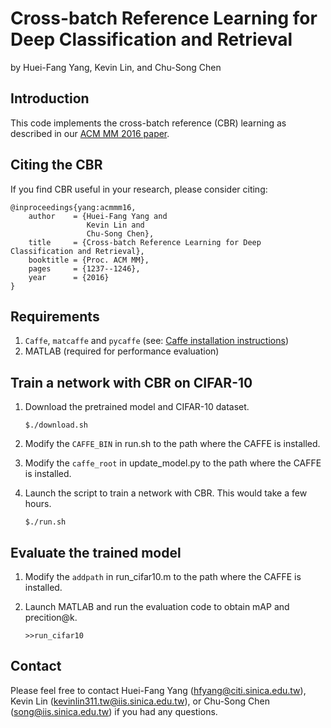 # Cross-batch Reference Learning for Deep Classification and Retrieval
by Huei-Fang Yang, Kevin Lin, and Chu-Song Chen

## Introduction
This code implements the cross-batch reference (CBR) learning as described in our [ACM MM 2016 paper](http://www.iis.sinica.edu.tw/papers/song/19838-F.pdf).

## Citing the CBR
If you find CBR useful in your research, please consider citing:

    @inproceedings{yang:acmmm16,
        author    = {Huei-Fang Yang and
                     Kevin Lin and
                     Chu-Song Chen},
        title     = {Cross-batch Reference Learning for Deep Classification and Retrieval},
        booktitle = {Proc. ACM MM},
        pages     = {1237--1246},
        year      = {2016}
    }
    
## Requirements
1. `Caffe`, `matcaffe` and `pycaffe` (see: [Caffe installation instructions](http://caffe.berkeleyvision.org/installation.html))
2. MATLAB (required for performance evaluation)

## Train a network with CBR on CIFAR-10
1. Download the pretrained model and CIFAR-10 dataset.

       $./download.sh
       
2. Modify the `CAFFE_BIN` in run.sh to the path where the CAFFE is installed.
3. Modify the `caffe_root` in update_model.py to the path where the CAFFE is installed.
4. Launch the script to train a network with CBR. This would take a few hours.

       $./run.sh

## Evaluate the trained model
1. Modify the `addpath` in run_cifar10.m to the path where the CAFFE is installed.
2. Launch MATLAB and run the evaluation code to obtain mAP and precition@k.

       >>run_cifar10

## Contact
Please feel free to contact Huei-Fang Yang (hfyang@citi.sinica.edu.tw), Kevin Lin (kevinlin311.tw@iis.sinica.edu.tw), or Chu-Song Chen (song@iis.sinica.edu.tw) if you had any questions.
